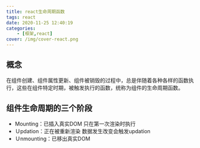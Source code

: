 ```yaml
---
title: react生命周期函数
tags: react
date: 2020-11-25 12:40:19
categories: 
    - [框架,react]
cover: /img/cover-react.png
---
```

## 概念
在组件创建、组件属性更新、组件被销毁的过程中，总是伴随着各种各样的函数执行，这些在组件特定时期，被触发执行的函数，统称为组件的生命周期函数。

## 组件生命周期的三个阶段

 * Mounting：已插入真实DOM
 只在第一次渲染时执行
 * Ｕpdation：正在被重新渲染
 数据发生改变会触发updation
 * Ｕnmounting：已移出真实DOM